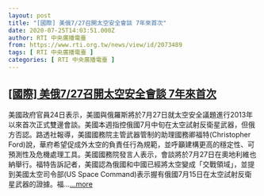 ```yaml
---
layout: post
title: "[國際] 美俄7/27召開太空安全會談 7年來首次"
date: 2020-07-25T14:03:51.000Z
author: RTI 中央廣播電臺
from: https://www.rti.org.tw/news/view/id/2073489
tags: [ RTI 中央廣播電臺 ]
categories: [ RTI 中央廣播電臺 ]
---
```

<!--1595685831000-->
[[國際] 美俄7/27召開太空安全會談 7年來首次](https://www.rti.org.tw/news/view/id/2073489)
------

<div>
美國政府官員24日表示，美國與俄羅斯將於7月27日就太空安全議題進行2013年以來首次正式雙邊會談。美國本週指控俄國7月中旬在太空試射反衛星武器，但俄方否認。路透社報導，美國國務院主管武器管制的助理國務卿福特(Christopher Ford)說，華府希望促成外太空的負責任行為規範，並呼籲建構更高的穩定性、可預測性及危機處理工具。美國國務院發言人表示，會談將於7月27日在奧地利維也納舉行。福特告訴記者，美國認為俄國和中國已經將太空變成「交戰領域」，並提到美國太空司令部(US Space Command)表示握有俄國7月15日在太空試射反衛星武器的證據。福...<a target="_blank" href="https://www.rti.org.tw/news/view/id/2073489">...more</a>
</div>
